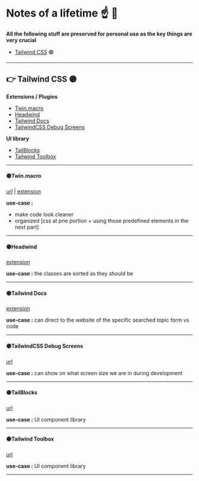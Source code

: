 # Notes of a lifetime ☝️ 🕋

**All the following stuff are preserved for personal use as the key things are very crucial**

-   [Tailwind CSS](#tailwind-css) 🟣

---

## 👉 Tailwind CSS 🟣

**Extensions / Plugins**

-   [Twin.macro](#twin.macro)
-   [Headwind](#headwind)
-   [Tailwind Docs](#tailwind-docs)
-   [TailwindCSS Debug Screens](#tailwindcss-debug-screens)

**UI library**

-   [TailBlocks](#tailblocks)
-   [Tailwind Toolbox](#tailwind-toolbox)

---

#### 🟣Twin.macro

[url](https://github.com/ben-rogerson/twin.macro) | [extension](https://marketplace.visualstudio.com/items?itemName=lightyen.tailwindcss-intellisense-twin)

**use-case :**

-   make code look cleaner
-   organized [css at pne portion + using those predefined elements in the next part]

---

#### 🟣Headwind

[extension](https://marketplace.visualstudio.com/items?itemName=heybourn.headwind)

**use-case :** the classes are sorted as they should be

---

#### 🟣Tailwind Docs

[extension](https://marketplace.visualstudio.com/items?itemName=austenc.tailwind-docs)

**use-case :** can direct to the website of the specific searched topic form vs code

---

#### 🟣TailwindCSS Debug Screens

[url](https://github.com/jorenvanhee/tailwindcss-debug-screens)

**use-case :** can show on what screen size we are in during development

---

#### 🟣TailBlocks

[url](https://tailblocks.cc/)

**use-case :** UI component library

---

#### 🟣Tailwind Toolbox

[url](https://www.tailwindtoolbox.com/)

**use-case :** UI component library

---
